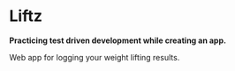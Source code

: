 # Liftz
**Practicing test driven development while creating an app.**

Web app for logging your weight lifting results.

